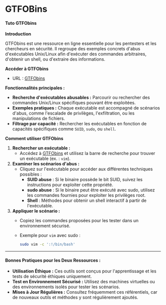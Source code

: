 # GTFOBins

#### **Tuto GTFObins**

**Introduction**

GTFObins est une ressource en ligne essentielle pour les pentesters et les chercheurs en sécurité. Il regroupe des exemples concrets d'abus d'exécutables Unix/Linux afin d'exécuter des commandes arbitraires, d'obtenir un shell, ou d'extraire des informations.

**Accéder à GTFObins**

* URL : [GTFObins](https://gtfobins.github.io/)

**Fonctionnalités principales :**

* **Recherche d'exécutables abusables :** Parcourir ou rechercher des commandes Unix/Linux spécifiques pouvant être exploitées.
* **Exemples pratiques :** Chaque exécutable est accompagné de scénarios d'abus, comme l'escalade de privilèges, l'exfiltration, ou les manipulations de fichiers.
* **Filtrage par capacité :** Rechercher les exécutables en fonction de capacités spécifiques comme `SUID`, `sudo`, ou `shell`.

**Comment utiliser GTFObins**

1. **Rechercher un exécutable :**
   * Accédez à [GTFObins](https://gtfobins.github.io/) et utilisez la barre de recherche pour trouver un exécutable (ex. : `vim`).
2. **Examiner les scénarios d'abus :**
   * Cliquez sur l'exécutable pour accéder aux différentes techniques possibles :
     * **SUID abuse** : Si le binaire possède le bit SUID, suivez les instructions pour exploiter cette propriété.
     * **sudo abuse** : Si le binaire peut être exécuté avec sudo, utilisez les commandes fournies pour exploiter les privilèges root.
     * **Shell** : Méthodes pour obtenir un shell interactif à partir de l'exécutable.
3. **Appliquer le scénario :**
   * Copiez les commandes proposées pour les tester dans un environnement sécurisé.
   *   Exemple pour `vim` avec sudo :

       ```bash
       sudo vim -c ':!/bin/bash'
       ```

***

#### **Bonnes Pratiques pour les Deux Ressources :**

* **Utilisation Éthique :** Ces outils sont conçus pour l'apprentissage et les tests de sécurité éthiques uniquement.
* **Test en Environnement Sécurisé :** Utilisez des machines virtuelles ou des environnements isolés pour tester les scénarios.
* **Mises à Jour Régulières :** Consultez fréquemment ces référentiels, car de nouveaux outils et méthodes y sont régulièrement ajoutés.
